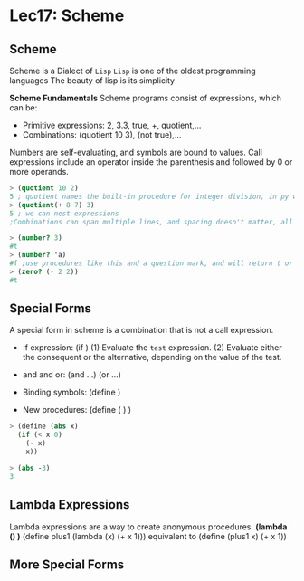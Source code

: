 # Lec17: Scheme
## Scheme
Scheme is a Dialect of `Lisp`
`Lisp` is one of the oldest programming languages
The beauty of lisp is its simplicity

**Scheme Fundamentals**
Scheme programs consist of expressions, which can be:
* Primitive expressions: 2, 3.3, true, +, quotient,...
* Combinations: (quotient 10 3), (not true),...

Numbers are self-evaluating, and symbols are bound to values.
Call expressions include an operator inside the parenthesis and followed by 0 or more operands.

```scheme
> (quotient 10 2)
5 ; quotient names the built-in procedure for integer division, in py we call this function and in scheme we call it procedure.
> (quotient(+ 8 7) 3)
5 ; we can nest expressions
;Combinations can span multiple lines, and spacing doesn't matter, all matters is the closing parenthesis.

> (number? 3)
#t
> (number? 'a)
#f ;use procedures like this and a question mark, and will return t or f. integer, symbol, etc.
> (zero? (- 2 2))
#t
```

## Special Forms
A special form in scheme is a combination that is not a call expression.
* If expression: (if <test> <consequent> <alternative>)
(1) Evaluate the `test` expression.
(2) Evaluate either the consequent or the alternative, depending on the value of the test.

* and and or: (and <expr1> <expr2> ...) (or <expr1> <expr2> ...)
* Binding symbols: (define <symbol> <expression>)
* New procedures: (define (<name> <formal-parameters>) <body>)
```scheme
> (define (abs x)
  (if (< x 0)
    (- x)
    x))

> (abs -3)
3
```

## Lambda Expressions
Lambda expressions are a way to create anonymous procedures.
**(lambda (<formal-parameters>) <body>)**
(define plus1 (lambda (x) (+ x 1)))
equivalent to
(define (plus1 x) (+ x 1))

## More Special Forms
